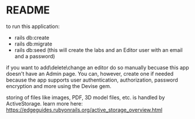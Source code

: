 # README
to run this application:
- rails db:create
- rails db:migrate
- rails db:seed (this will create the labs and an Editor user with an email and a password)

if you want to add\delete\change an editor do so manually becuase this app doesn't have an Admin page. You can, however, create one if needed because the app supports user authentication, authorization, password encryption and more using the Devise gem.

storing of files like images, PDF, 3D model files, etc. is handled by ActiveStorage. learn more here: https://edgeguides.rubyonrails.org/active_storage_overview.html